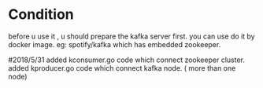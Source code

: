 # Condition
before u use it , u should prepare the kafka server first. 
you can use do it by docker image. eg: spotify/kafka which has embedded zookeeper.


#2018/5/31
  added kconsumer.go code which connect zookeeper cluster. 
  added kproducer.go code which connect kafka node. ( more than one node) 
  